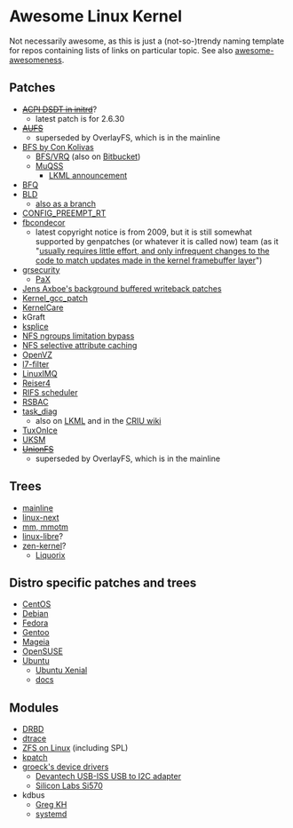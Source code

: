 # Awesome Linux Kernel

Not necessarily awesome, as this is just a (not-so-)trendy naming template for repos containing lists of links on particular topic. See also [awesome-awesomeness](https://github.com/bayandin/awesome-awesomeness).

## Patches
* ~~[ACPI DSDT in initrd](http://gaugusch.at/kernel.shtml)~~?
    * latest patch is for 2.6.30
* ~~[AUFS](http://aufs.sourceforge.net/)~~
    * superseded by OverlayFS, which is in the mainline
* [BFS by Con Kolivas](http://ck.kolivas.org/patches/bfs/)
    * [BFS/VRQ](http://cchalpha.blogspot.ru/) (also on [Bitbucket](https://bitbucket.org/alfredchen/linux-gc))
    * [MuQSS](http://ck.kolivas.org/patches/muqss/)
        * [LKML announcement](https://lkml.org/lkml/2016/10/29/4)
* [BFQ](http://algo.ing.unimo.it/people/paolo/disk_sched/)
* [BLD](https://github.com/rmullick/bld-patches)
    * [also as a branch](https://github.com/rmullick/linux)
* [CONFIG_PREEMPT_RT](https://rt.wiki.kernel.org/index.php/CONFIG_PREEMPT_RT_Patch)
* [fbcondecor](https://gitweb.gentoo.org/proj/linux-patches.git/plain/4200_fbcondecor-3.19.patch?h=4.7)
    * latest copyright notice is from 2009, but it is still somewhat supported by genpatches (or whatever it is called now) team (as it "[usually requires little effort, and only infrequent changes to the code to match updates made in the kernel framebuffer layer](https://github.com/mjanusz/homepage/tree/master/projects/fbcondecor)")
* [grsecurity](https://grsecurity.net/)
    * [PaX](https://pax.grsecurity.net/)
* [Jens Axboe's background buffered writeback patches](https://lkml.org/lkml/2016/4/18/11)
* [Kernel_gcc_patch](https://github.com/graysky2/kernel_gcc_patch)
* [KernelCare](http://patches.kernelcare.com/)
* kGraft
* [ksplice](https://oss.oracle.com/ksplice/software/)
* [NFS ngroups limitation bypass](http://www.frankvm.com/nfs-ngroups/)
* [NFS selective attribute caching](http://www.frankvm.com/nfs-noac/)
* [OpenVZ](http://openvz.org/Main_Page)
* [l7-filter](http://l7-filter.sourceforge.net/)
* [LinuxIMQ](http://www.linuximq.net/)
* [Reiser4](https://reiser4.wiki.kernel.org/index.php/Main_Page)
* [RIFS scheduler](https://code.google.com/p/rifs-scheduler)
* [RSBAC](https://www.rsbac.org/)
* [task_diag](https://github.com/avagin/linux-task-diag)
    * also on [LKML](https://lwn.net/Articles/683371/) and in the [CRIU wiki](https://criu.org/Task-diag)
* [TuxOnIce](http://tuxonice.nigelcunningham.com.au/)
* [UKSM](http://kerneldedup.org/en/projects/uksm/)
* ~~[UnionFS](http://unionfs.filesystems.org/)~~
    * superseded by OverlayFS, which is in the mainline

## Trees
* [mainline](https://git.kernel.org/cgit/linux/kernel/git/torvalds/linux.git/)
* [linux-next](https://git.kernel.org/cgit/linux/kernel/git/next/linux-next.git/)
* [mm, mmotm](https://git.kernel.org/cgit/linux/kernel/git/mhocko/mm.git/)
* [linux-libre](https://www.fsfla.org/ikiwiki/selibre/linux-libre/)?
* [zen-kernel](https://github.com/zen-kernel/zen-kernel)?
    * [Liquorix](https://liquorix.net/sources/)

## Distro specific patches and trees
* [CentOS](https://git.centos.org/summary/?r=rpms/kernel)
* [Debian](https://anonscm.debian.org/cgit/kernel/linux.git)
* [Fedora](http://pkgs.fedoraproject.org/cgit/rpms/kernel.git)
* [Gentoo](https://gitweb.gentoo.org/proj/linux-patches.git)
* [Mageia](http://svnweb.mageia.org/packages/cauldron/kernel/current/PATCHES/patches/)
* [OpenSUSE](http://kernel.opensuse.org/cgit/kernel)
* [Ubuntu](http://kernel.ubuntu.com/git/ubuntu/linux.git/)
    * [Ubuntu Xenial](http://kernel.ubuntu.com/git/ubuntu/ubuntu-xenial.git/)
    * [docs](https://wiki.ubuntu.com/Kernel/Dev/KernelGitGuide)

## Modules
* [DRBD](http://oss.linbit.com/drbd/)
* [dtrace](https://github.com/dtrace4linux/linux)
* [ZFS on Linux](http://zfsonlinux.org/) (including SPL)
* [kpatch](https://github.com/dynup/kpatch)
* [groeck's device drivers](http://roeck-us.net/linux/drivers/)
    * [Devantech USB-ISS USB to I2C adapter](https://github.com/groeck/devantech)
    * [Silicon Labs Si570](https://github.com/groeck/si570)
* kdbus
    * [Greg KH](https://github.com/gregkh/kdbus)
    * [systemd](https://github.com/systemd/kdbus)
